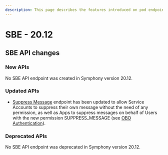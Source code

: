 ```yaml
---
description: This page describes the features introduced on pod endpoints in SBE 20.12
---
```


# SBE - 20.12

## SBE API changes

### **New APIs**

No SBE API endpoint was created in Symphony version 20.12.

### **Updated APIs**

* [Suppress Message](https://developers.symphony.com/restapi/v20.12/reference#suppress-message) endpoint has been updated to allow Service Accounts to suppress their own message without the need of any permission, as well as Apps to suppress messages on behalf of Users with the new permission SUPPRESS\_MESSAGE (see [OBO Authentication](../../../../ext-apps/app-authentication/obo-authentication.md)).

### **Deprecated APIs**

No SBE API endpoint was deprecated in Symphony version 20.12.
